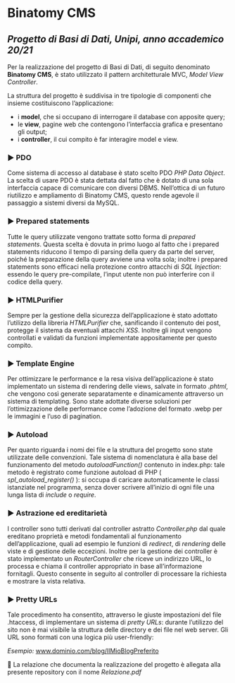 # Binatomy CMS

## _Progetto di Basi di Dati, Unipi, anno accademico 20/21_ 

Per la realizzazione del progetto di Basi di Dati, di seguito denominato **Binatomy CMS**, è stato utilizzato il pattern architetturale MVC, *Model View Controller*.

La struttura del progetto è suddivisa in tre tipologie di componenti che insieme costituiscono l’applicazione: 
* i **model**, che si occupano di interrogare il database con apposite query;
* le **view**, pagine web che contengono l’interfaccia grafica e presentano gli output;
* i **controller**, il cui compito è far interagire model e view.

### :arrow_forward: PDO 
Come sistema di accesso al database è stato scelto PDO *PHP Data Object*.
La scelta di usare PDO è stata dettata dal fatto che è dotato di una sola interfaccia capace di comunicare con diversi DBMS. Nell’ottica di un futuro riutilizzo e ampliamento di Binatomy CMS, questo rende agevole il passaggio a sistemi diversi da MySQL.

### :arrow_forward: Prepared statements
Tutte le query utilizzate vengono trattate sotto forma di *prepared statements*. Questa scelta è dovuta in primo luogo al fatto che i prepared statements riducono il tempo di parsing della query da parte del server, poiché la preparazione della query avviene una volta sola; inoltre i prepared statements sono efficaci nella protezione contro attacchi di *SQL Injection*: essendo le query pre-compilate, l’input utente non può interferire con il codice della query.

### :arrow_forward: HTMLPurifier
Sempre per la gestione della sicurezza dell’applicazione è stato adottato l’utilizzo della libreria *HTMLPurifier* che, sanificando il contenuto dei post, protegge il sistema da eventuali attacchi *XSS*. Inoltre gli input vengono controllati e validati da funzioni implementate appositamente per questo compito.

### :arrow_forward: Template Engine
Per ottimizzare le performance e la resa visiva dell’applicazione è stato implementato un sistema di rendering delle views, salvate in formato *.phtml*, che vengono così generate separatamente e dinamicamente attraverso un sistema di templating. Sono state adottate diverse soluzioni per l’ottimizzazione delle performance come l’adozione del formato .webp per le immagini e l’uso di pagination.

### :arrow_forward: Autoload
Per quanto riguarda i nomi dei file e la struttura del progetto sono state utilizzate delle convenzioni. Tale sistema di nomenclatura è alla base del funzionamento del metodo *autoloadFunction()* contenuto in index.php: tale metodo è registrato come funzione autoload di PHP ( *spl_autoload_register()* ): si occupa di caricare automaticamente le classi istanziate nel programma, senza dover scrivere all’inizio di ogni file una lunga lista di *include* o *require*.

### :arrow_forward: Astrazione ed ereditarietà
I controller sono tutti derivati dal controller astratto *Controller.php* dal quale ereditano proprietà e metodi fondamentali al funzionamento dell’applicazione, quali ad esempio le funzioni di *redirect*, di *rendering* delle viste e di gestione delle eccezioni. Inoltre per la gestione dei controller è stato implementato un *RouterController* che riceve un indirizzo URL, lo processa e chiama il controller appropriato in base all’informazione fornitagli. Questo consente in seguito al controller di processare la richiesta e mostrare la vista relativa.

### :arrow_forward: Pretty URLs
Tale procedimento ha consentito, attraverso le giuste impostazioni del file .htaccess, di implementare un sistema di *pretty URLs*: durante l’utilizzo del sito non è mai visibile la struttura delle directory e dei file nel web server. 
Gli URL sono formati con una logica più user-friendly: 

*Esempio:* 
www.dominio.com/blog/IlMioBlogPreferito

:paperclip: La relazione che documenta la realizzazione del progetto è allegata alla presente repository con il nome *Relazione.pdf*

